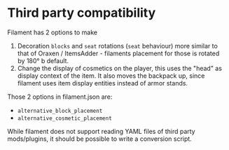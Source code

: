 # Third party compatibility

Filament has 2 options to make 
1. Decoration `blocks` and `seat` rotations (`seat` behaviour) more similar to that of Oraxen / ItemsAdder - filaments placement for those is rotated by 180° b default.
2. Change the display of cosmetics on the player, this uses the "head" as display context of the item. It also moves the backpack up, since filament uses item display entities instead of armor stands.

Those 2 options in filament.json are:
- `alternative_block_placement`
- `alternative_cosmetic_placement`

While filament does not support reading YAML files of third party mods/plugins, it should be possible to write a conversion script.
